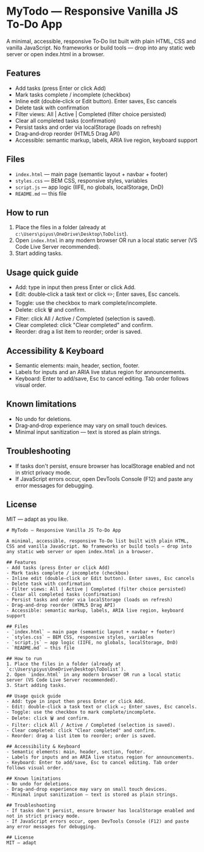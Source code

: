 # MyTodo — Responsive Vanilla JS To‑Do App

A minimal, accessible, responsive To‑Do list built with plain HTML, CSS and vanilla JavaScript. No frameworks or build tools — drop into any static web server or open index.html in a browser.

## Features
- Add tasks (press Enter or click Add)
- Mark tasks complete / incomplete (checkbox)
- Inline edit (double‑click or Edit button). Enter saves, Esc cancels
- Delete task with confirmation
- Filter views: All | Active | Completed (filter choice persisted)
- Clear all completed tasks (confirmation)
- Persist tasks and order via localStorage (loads on refresh)
- Drag‑and‑drop reorder (HTML5 Drag API)
- Accessible: semantic markup, labels, ARIA live region, keyboard support

## Files
- `index.html` — main page (semantic layout + navbar + footer)
- `styles.css` — BEM CSS, responsive styles, variables
- `script.js` — app logic (IIFE, no globals, localStorage, DnD)
- `README.md` — this file

## How to run
1. Place the files in a folder (already at `c:\Users\piyus\OneDrive\Desktop\ToDolist`).
2. Open `index.html` in any modern browser OR run a local static server (VS Code Live Server recommended).
3. Start adding tasks.

## Usage quick guide
- Add: type in input then press Enter or click Add.
- Edit: double‑click a task text or click ✏️; Enter saves, Esc cancels.
- Toggle: use the checkbox to mark complete/incomplete.
- Delete: click 🗑️ and confirm.
- Filter: click All / Active / Completed (selection is saved).
- Clear completed: click "Clear completed" and confirm.
- Reorder: drag a list item to reorder; order is saved.

## Accessibility & Keyboard
- Semantic elements: main, header, section, footer.
- Labels for inputs and an ARIA live status region for announcements.
- Keyboard: Enter to add/save, Esc to cancel editing. Tab order follows visual order.

## Known limitations
- No undo for deletions.
- Drag‑and‑drop experience may vary on small touch devices.
- Minimal input sanitization — text is stored as plain strings.

## Troubleshooting
- If tasks don't persist, ensure browser has localStorage enabled and not in strict privacy mode.
- If JavaScript errors occur, open DevTools Console (F12) and paste any error messages for debugging.

## License
MIT — adapt as you like.

```// filepath: c:\Users\piyus\OneDrive\Desktop\ToDolist\README.md
# MyTodo — Responsive Vanilla JS To‑Do App

A minimal, accessible, responsive To‑Do list built with plain HTML, CSS and vanilla JavaScript. No frameworks or build tools — drop into any static web server or open index.html in a browser.

## Features
- Add tasks (press Enter or click Add)
- Mark tasks complete / incomplete (checkbox)
- Inline edit (double‑click or Edit button). Enter saves, Esc cancels
- Delete task with confirmation
- Filter views: All | Active | Completed (filter choice persisted)
- Clear all completed tasks (confirmation)
- Persist tasks and order via localStorage (loads on refresh)
- Drag‑and‑drop reorder (HTML5 Drag API)
- Accessible: semantic markup, labels, ARIA live region, keyboard support

## Files
- `index.html` — main page (semantic layout + navbar + footer)
- `styles.css` — BEM CSS, responsive styles, variables
- `script.js` — app logic (IIFE, no globals, localStorage, DnD)
- `README.md` — this file

## How to run
1. Place the files in a folder (already at `c:\Users\piyus\OneDrive\Desktop\ToDolist`).
2. Open `index.html` in any modern browser OR run a local static server (VS Code Live Server recommended).
3. Start adding tasks.

## Usage quick guide
- Add: type in input then press Enter or click Add.
- Edit: double‑click a task text or click ✏️; Enter saves, Esc cancels.
- Toggle: use the checkbox to mark complete/incomplete.
- Delete: click 🗑️ and confirm.
- Filter: click All / Active / Completed (selection is saved).
- Clear completed: click "Clear completed" and confirm.
- Reorder: drag a list item to reorder; order is saved.

## Accessibility & Keyboard
- Semantic elements: main, header, section, footer.
- Labels for inputs and an ARIA live status region for announcements.
- Keyboard: Enter to add/save, Esc to cancel editing. Tab order follows visual order.

## Known limitations
- No undo for deletions.
- Drag‑and‑drop experience may vary on small touch devices.
- Minimal input sanitization — text is stored as plain strings.

## Troubleshooting
- If tasks don't persist, ensure browser has localStorage enabled and not in strict privacy mode.
- If JavaScript errors occur, open DevTools Console (F12) and paste any error messages for debugging.

## License
MIT — adapt
